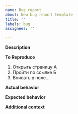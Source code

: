```yaml
---
name: Bug report
about: New bug report template
title: ''
labels: bug
assignees: ''

---
```


**Description**
<!--- короткое и ясное описание бага --->

**To Reproduce**
<!--- пошаговые инструкции для воспроизведения бага --->
1. Открыть страницу А
2. Пройти по ссылке Б
3. Вписать в поле...

**Actual behavior**
<!--- описание некорректного результата --->

**Expected behavior**
<!--- описание ожидаемого результата --->

**Additional context**
<!--- любая доп. информация, скриншоты, и т.д. --->
